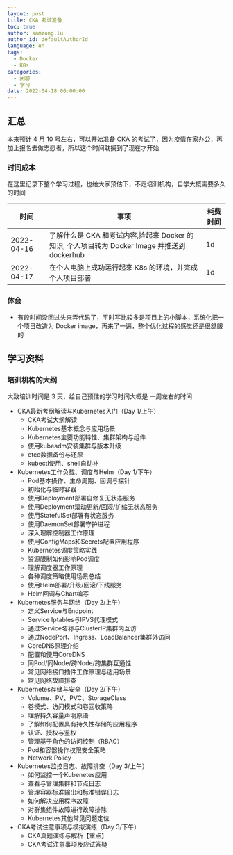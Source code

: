 ```yaml
---
layout: post
title: CKA 考试准备
toc: true
author: samzong.lu
author_id: defaultAuthorId
language: en
tags:
  - Docker
  - K8s
categories:
  - 闲聊
  - 学习
date: 2022-04-18 06:00:00
---
```

## 汇总

本来预计 4 月 10 号左右，可以开始准备 CKA 的考试了，因为疫情在家办公，再加上报名去做志愿者，所以这个时间耽搁到了现在才开始


### 时间成本

在这里记录下整个学习过程，也给大家预估下，不走培训机构，自学大概需要多久的时间

| 时间 | 事项 | 耗费时间 |
|---|---|---|
| 2022-04-16 | 了解什么是 CKA 和考试内容,捡起来 Docker 的知识, 个人项目转为 Docker Image 并推送到 dockerhub |  1d |
| 2022-04-17 | 在个人电脑上成功运行起来 K8s 的环境，并完成个人项目部署 | 1d |


### 体会

- 有段时间没回过头来弄代码了，平时写比较多是项目上的小脚本，系统化把一个项目改造为 Docker image，再来了一遍，整个优化过程的感觉还是很舒服的


## 学习资料

### 培训机构的大纲

大致培训时间是 3 天，给自己预估的学习时间大概是 一周左右的时间

- CKA最新考纲解读与Kubernetes入门（Day 1/上午）
   - CKA考试大纲解读
   - Kubernetes基本概念与应用场景
   - Kubernetes主要功能特性、集群架构与组件
   - 使用kubeadm安装集群与版本升级
   - etcd数据备份与还原
   - kubectl使用、shell自动补
- Kubernetes工作负载、调度与Helm（Day 1/下午）
   - Pod基本操作、生命周期、回调与探针
   - 初始化与临时容器
   - 使用Deployment部署自修复无状态服务
   - 使用Deployment滚动更新/回滚/扩缩无状态服务
   - 使用StatefulSet部署有状态服务
   - 使用DaemonSet部署守护进程
   - 深入理解控制器工作原理
   - 使用ConfigMaps和Secrets配置应用程序
   - Kubernetes调度策略实践
   - 资源限制如何影响Pod调度
   - 理解调度器工作原理
   - 各种调度策略使用场景总结
   - 使用Helm部署/升级/回滚/下线服务
   - Helm回调与Chart编写
- Kubernetes服务与网络（Day 2/上午）
   - 定义Service与Endpoint
   - Service Iptables与IPVS代理模式
   - 通过Service名称与ClusterIP集群内互访
   - 通过NodePort、Ingress、LoadBalancer集群外访问
   - CoreDNS原理介绍
   - 配置和使用CoreDNS
   - 同Pod/同Node/跨Node/跨集群互通性
   - 常见网络接口插件工作原理与适用场景
   - 常见网络故障排查
- Kubernetes存储与安全（Day 2/下午）
   - Volume、PV、PVC、StorageClass
   - 卷模式、访问模式和卷回收策略
   - 理解持久容量声明原语
   - 了解如何配置具有持久性存储的应用程序
   - 认证、授权与鉴权
   - 管理基于角色的访问控制（RBAC）
   - Pod和容器操作权限安全策略
   - Network Policy
- Kubernetes监控日志、故障排查（Day 3/上午）
   - 如何监控一个Kubenetes应用
   - 查看与管理集群和节点日志
   - 管理容器标准输出和标准错误日志
   - 如何解决应用程序故障
   - 对群集组件故障进行故障排除
   - Kubernetes其他常见问题定位
- CKA考试注意事项与模拟演练（Day 3/下午）
   - CKA真题演练与解析【重点】
   - CKA考试注意事项及应试答疑